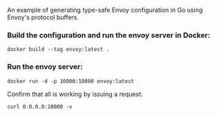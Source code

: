 An example of generating type-safe Envoy configuration in Go using Envoy's protocol buffers.

### Build the configuration and run the envoy server in Docker:

```
docker build --tag envoy:latest .
```

### Run the envoy server:

```
docker run -d -p 10000:10000 envoy:latest
```

Confirm that all is working by issuing a request:

```
curl 0.0.0.0:10000 -v
```
